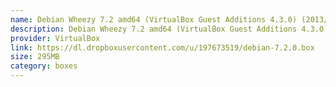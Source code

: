 ```yaml
---
name: Debian Wheezy 7.2 amd64 (VirtualBox Guest Additions 4.3.0) (2013/10/19)
description: Debian Wheezy 7.2 amd64 (VirtualBox Guest Additions 4.3.0) (2013/10/19)
provider: VirtualBox
link: https://dl.dropboxusercontent.com/u/197673519/debian-7.2.0.box
size: 295MB
category: boxes
---
```

